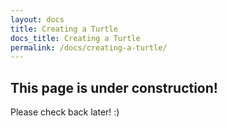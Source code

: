 ```yaml
---
layout: docs
title: Creating a Turtle
docs_title: Creating a Turtle
permalink: /docs/creating-a-turtle/
---
```


## This page is under construction!

Please check back later! :)
